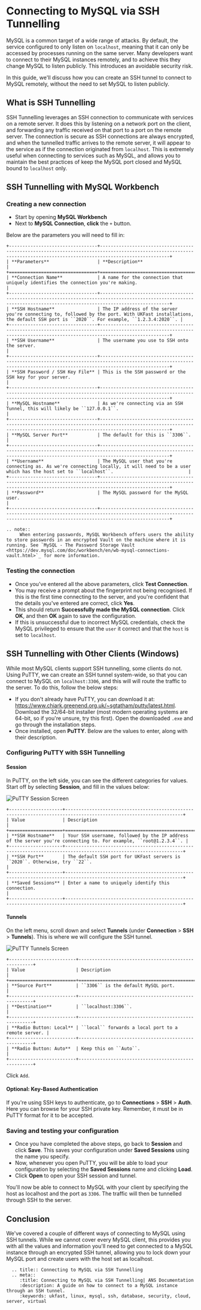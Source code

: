 # Connecting to MySQL via SSH Tunnelling

MySQL is a common target of a wide range of attacks. By default, the service configured to only listen on `localhost`, meaning that it can only be accessed by processes running on the same server. Many developers want to connect to their MySQL instances remotely, and to achieve this they change MySQL to listen publicly. This introduces an avoidable security risk.

In this guide, we'll discuss how you can create an SSH tunnel to connect to MySQL remotely, without the need to set MySQL to listen publicly.

## What is SSH Tunnelling

SSH Tunnelling leverages an SSH connection to communicate with services on a remote server. It does this by listening on a network port on the client, and forwarding any traffic received on that port to a port on the remote server. The connection is secure as SSH connections are always encrypted, and when the tunnelled traffic arrives to the remote server, it will appear to the service as if the connection originated from `localhost`. This is extremely useful when connecting to services such as MySQL, and allows you to maintain the best practices of keep the MySQL port closed and MySQL bound to `localhost` only.

## SSH Tunnelling with MySQL Workbench

### Creating a new connection
- Start by opening **MySQL Workbench**
- Next to **MySQL Connection**, **click** the `+` button.

Below are the parameters you will need to fill in:

```eval_rst
+---------------------------------+----------------------------------------------------------------------------------------------------------------------------------------------------------------------+
| **Parameters**                  | **Description**                                                                                                                                                      |
+=================================+======================================================================================================================================================================+
| **Connection Name**             | A name for the connection that uniquely identifies the connection you're making.                                                                                     |
+---------------------------------+----------------------------------------------------------------------------------------------------------------------------------------------------------------------+
| **SSH Hostname**                | The IP address of the server you're connecting to, followed by the port. With UKFast installations, the default SSH port is ``2020``. For example, ``1.2.3.4:2020``. |
+---------------------------------+----------------------------------------------------------------------------------------------------------------------------------------------------------------------+
| **SSH Username**                | The username you use to SSH onto the server.                                                                                                                         |
+---------------------------------+----------------------------------------------------------------------------------------------------------------------------------------------------------------------+
| **SSH Password / SSH Key File** | This is the SSH password or the SSH key for your server.                                                                                                             |
+---------------------------------+----------------------------------------------------------------------------------------------------------------------------------------------------------------------+
| **MySQL Hostname**              | As we're connecting via an SSH Tunnel, this will likely be ``127.0.0.1``.                                                                                            |
+---------------------------------+----------------------------------------------------------------------------------------------------------------------------------------------------------------------+
| **MySQL Server Port**           | The default for this is ``3306``.                                                                                                                                    |
+---------------------------------+----------------------------------------------------------------------------------------------------------------------------------------------------------------------+
| **Username**                    | The MySQL user that you're connecting as. As we're connecting locally, it will need to be a user which has the host set to ``localhost``.                            |
+---------------------------------+----------------------------------------------------------------------------------------------------------------------------------------------------------------------+
| **Password**                    | The MySQL password for the MySQL user.                                                                                                                               |
+---------------------------------+----------------------------------------------------------------------------------------------------------------------------------------------------------------------+
```

```eval_rst
.. note::
     When entering passwords, MySQL Workbench offers users the ability to store passwords in an encrypted Vault on the machine where it is running. See `MySQL - The Password Storage Vault <https://dev.mysql.com/doc/workbench/en/wb-mysql-connections-vault.html>`_ for more information.
```

### Testing the connection
- Once you've entered all the above parameters, click **Test Connection**.
- You may receive a prompt about the fingerprint not being recognised. If this is the first time connecting to the server, and you're confident that the details you've entered are correct, click **Yes**.
- This should return **Successfully made the MySQL connection**. Click **OK**, and then **OK** again to save the configuration.
- If this is unsuccessful due to incorrect MySQL credentials, check the MySQL privileged to ensure that the `user` it correct and that the `host` is set to `localhost`.

## SSH Tunnelling with Other Clients (Windows)
While most MySQL clients support SSH tunnelling, some clients do not. Using PuTTY, we can create an SSH tunnel system-wide, so that you can connect to MySQL on `localhost:3306`, and this will will route the traffic to the server. To do this, follow the below steps:

- If you don't already have PuTTY, you can download it at: <https://www.chiark.greenend.org.uk/~sgtatham/putty/latest.html>. Download the 32/64-bit installer (most modern operating systems are 64-bit, so if you're unsure, try this first). Open the downloaded `.exe` and go through the installation steps.
 - Once installed, open **PuTTY**. Below are the values to enter, along with their description.

### Configuring PuTTY with SSH Tunnelling

#### Session
In PuTTY, on the left side, you can see the different categories for values. Start off by selecting **Session**, and fill in the values below:

![PuTTY Session Screen](files/putty_session_screen.png)

```eval_rst
+--------------------+------------------------------------------------------------------------------------------------------------------+
| Value              | Description                                                                                                      |
+====================+==================================================================================================================+
| **SSH Hostname**   | Your SSH username, followed by the IP address of the server you're connecting to. For example, ``root@1.2.3.4``. |
+--------------------+------------------------------------------------------------------------------------------------------------------+
| **SSH Port**       | The default SSH port for UKFast servers is ``2020``. Otherwise, try ``22``.                                      |
+--------------------+------------------------------------------------------------------------------------------------------------------+
| **Saved Sessions** | Enter a name to uniquely identify this connection.                                                               |
+--------------------+------------------------------------------------------------------------------------------------------------------+
```

#### Tunnels
On the left menu, scroll down and select **Tunnels** (under **Connection** > **SSH** > **Tunnels**). This is where we will configure the SSH tunnel.

![PuTTY Tunnels Screen](files/putty_tunnels_screen.png)

```eval_rst
+-------------------------+-----------------------------------------------------+
| Value                   | Description                                         |
+=========================+=====================================================+
| **Source Port**         | ``3306`` is the default MySQL port.                 |
+-------------------------+-----------------------------------------------------+
| **Destination**         | ``localhost:3306``.                                 |
+-------------------------+-----------------------------------------------------+
| **Radio Button: Local** | ``local`` forwards a local port to a remote server. |
+-------------------------+-----------------------------------------------------+
| **Radio Button: Auto**  | Keep this on ``Auto``.                              |
+-------------------------+-----------------------------------------------------+
```

Click `Add`.

#### Optional: Key-Based Authentication
If you're using SSH keys to authenticate, go to **Connections** > **SSH** > <nospell>**Auth**</nospell>. Here you can browse for your SSH private key. Remember, it must be in PuTTY format for it to be accepted.

### Saving and testing your configuration
- Once you have completed the above steps, go back to **Session** and click **Save**. This saves your configuration under **Saved Sessions** using the name you specify.
- Now, whenever you open PuTTY, you will be able to load your configuration by selecting the **Saved Sessions** name and clicking **Load**.
- Click **Open** to open your SSH session and tunnel.

You'll now be able to connect to MySQL with your client by specifying the host as localhost and the port as `3306`. The traffic will then be tunnelled through SSH to the server.

## Conclusion
We've covered a couple of different ways of connecting to MySQL using SSH tunnels. While we cannot cover every MySQL client, this provides you with all the values and information you'll need to get connected to a MySQL instance through an encrypted SSH tunnel, allowing you to lock down your MySQL port and create users with the host set as localhost.

```eval_rst
  .. title:: Connecting to MySQL via SSH Tunnelling
  .. meta::
     :title: Connecting to MySQL via SSH Tunnelling| ANS Documentation
     :description: A guide on how to connect to a MySQL instance through an SSH tunnel.
     :keywords: ukfast, linux, mysql, ssh, database, security, cloud, server, virtual
```
